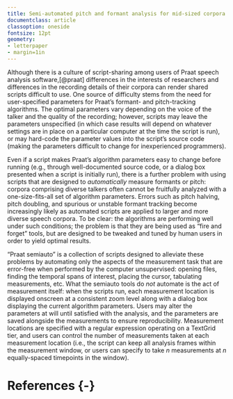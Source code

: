 ```yaml
---
title: Semi-automated pitch and formant analysis for mid-sized corpora
documentclass: article
classoption: oneside
fontsize: 12pt
geometry:
- letterpaper
- margin=1in
---
```


Although there is a culture of script-sharing among users of Praat speech analysis software,[@praat] differences in the interests of researchers and differences in the recording details of their corpora can render shared scripts difficult to use.
One source of difficulty stems from the need for user-specified parameters for Praat’s formant- and pitch-tracking algorithms.
The optimal parameters vary depending on the voice of the talker and the quality of the recording; however, scripts may leave the parameters unspecified (in which case results will depend on whatever settings are in place on a particular computer at the time the script is run), or may hard-code the parameter values into the script’s source code (making the parameters difficult to change for inexperienced programmers).

Even if a script makes Praat’s algorithm parameters easy to change before running (e.g., through well-documented source code, or a dialog box presented when a script is initially run), there is a further problem with using scripts that are designed to _automatically_ measure formants or pitch: corpora comprising diverse talkers often cannot be fruitfully analyzed with a one-size-fits-all set of algorithm parameters.
Errors such as pitch halving, pitch doubling, and spurious or unstable formant tracking become increasingly likely as automated scripts are applied to larger and more diverse speech corpora.
To be clear: the algorithms are performing well under such conditions; the problem is that they are being used as “fire and forget” tools, but are designed to be tweaked and tuned by human users in order to yield optimal results.

“Praat semiauto” is a collection of scripts designed to alleviate these problems by automating only the aspects of the measurement task that are error-free when performed by the computer unsupervised: opening files, finding the temporal spans of interest, placing the cursor, tabulating measurements, etc.
What the semiauto tools do _not_ automate is the act of measurement itself: when the scripts run, each measurement location is displayed onscreen at a consistent zoom level along with a dialog box displaying the current algorithm parameters.
Users may alter the parameters at will until satisfied with the analysis, and the parameters are saved alongside the measurements to ensure reproducibility.
Measurement locations are specified with a regular expression operating on a TextGrid tier, and users can control the number of measurements taken at each measurement location (i.e., the script can keep all analysis frames within the measurement window, or users can specify to take _n_ measurements at _n_ equally-spaced timepoints in the window).

# References {-}

<!-- TODO: wrap up with a statement of when you would use the tools (i.e., small-to-medium corpora, or when high accuracy is required like when studying near-mergers) -->
<!-- TODO: cpran: The semiauto tools are distributed through CPrAN [@cpran], so there will also be a brief discussion of that... -->
<!-- TODO: say something about automatic vs hand measurement accuracy? @ShadleEtAl2016 -->
<!-- TODO: other tools in the pipeline: syllable segmentation? -->
<!-- TODO: mention narrow vs wideband for pitch vs formant tool? -->
